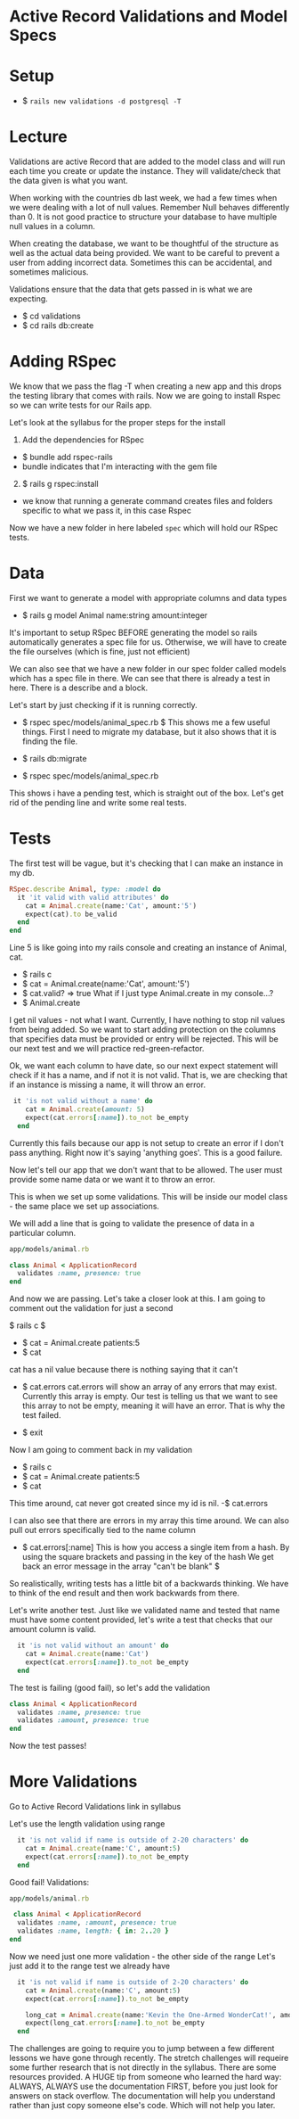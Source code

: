 # Active Record Validations and Model Specs

# Setup
- $ `rails new validations -d postgresql -T`

# Lecture
Validations are active Record that are added to the model class and will run each time you create or update the instance.  They will validate/check that the data given is what you want.

When working with the countries db last week, we had a few times when we were dealing with a lot of null values. Remember Null behaves differently than 0. It is not good practice to structure your database to have multiple null values in a column.

When creating the database, we want to be thoughtful of the structure as well as the actual data being provided. We want to be careful to prevent a user from adding incorrect data.  Sometimes this can be accidental, and sometimes malicious.

Validations ensure that the data that gets passed in is what we are expecting.

- $ cd validations
- $ cd rails db:create

# Adding RSpec
We know that we pass the flag -T when creating a new app and this drops the testing library that comes with rails.  Now we are going to install Rspec so we can write tests for our Rails app.

Let's look at the syllabus for the proper steps for the install

1. Add the dependencies for RSpec
 - $ bundle add rspec-rails
 - bundle indicates that I'm interacting with the gem file
2. $ rails g rspec:install
 - we know that running a generate command creates files and folders specific to what we pass it, in this case Rspec

Now we have a new folder in here labeled `spec` which will hold our RSpec tests.

# Data
First we want to generate a model with appropriate columns and data types
- $ rails g model Animal name:string amount:integer

It's important to setup RSpec BEFORE generating the model so rails automatically generates a spec file for us.  Otherwise, we will have to create the file ourselves (which is fine, just not efficient)

We can also see that we have a new folder in our spec folder called models which has a spec file in there. 
We can see that there is already a test in here. There is a describe and a block.

Let's start by just checking if it is running correctly.

- $ rspec spec/models/animal_spec.rb $ This shows me a few useful things. First I need to migrate my database, but it also shows that it is finding the file.

- $ rails db:migrate
- $ rspec spec/models/animal_spec.rb

This shows i have a pending test, which is straight out of the box. Let's get rid of the pending line and write some real tests.

# Tests
The first test will be vague, but it's checking that I can make an instance in my db.

```ruby
RSpec.describe Animal, type: :model do
  it 'it valid with valid attributes' do 
    cat = Animal.create(name:'Cat', amount:'5')
    expect(cat).to be_valid
  end
end
```
Line 5 is like going into my rails console and creating an instance of Animal, cat.

- $ rails c
- $ cat = Animal.create(name:'Cat', amount:'5')
- $ cat.valid? 
  => true
 What if I just type Animal.create in my console...?
- $ Animal.create
 
I get nil values - not what I want. Currently, I have nothing to stop nil values from being added. So we want to start adding protection on the columns that specifies data must be provided or entry will be rejected. This will be our next test and we will practice red-green-refactor.

Ok, we want each column to have date, so our next expect statement will check if it has a name, and if not it is not valid.  That is, we are checking that if an instance is missing a name, it will throw an error. 

```ruby
 it 'is not valid without a name' do
    cat = Animal.create(amount: 5)
    expect(cat.errors[:name]).to_not be_empty
  end
```
Currently this fails because our app is not setup to create an error if I don't pass anything. Right now it's saying 'anything goes'. This is a good failure.

Now let's tell our app that we don't want that to be allowed.  The user must provide some name data or we want it to throw an error.

This is when we set up some validations. This will be inside our model class - the same place we set up associations.

We will add a line that is going to validate the presence of data in a particular column.

```ruby
app/models/animal.rb

class Animal < ApplicationRecord
  validates :name, presence: true
end
```

And now we are passing. Let's take a closer look at this. I am going to comment out the validation for just a second 

$ rails c $
- $ cat = Animal.create patients:5
- $ cat

cat has a nil value because there is nothing saying that it can't 
- $ cat.errors
cat.errors will show an array of any errors that may exist. Currently this array is empty. Our test is telling us that we want to see this array to not be empty, meaning it will have an error. That is why the test failed.

- $ exit

Now I am going to comment back in my validation

- $ rails c 
- $ cat = Animal.create patients:5 
- $ cat


 This time around, cat never got created since my id is nil.
 -$ cat.errors 
 
 I can also see that there are errors in my array this time around. We can also pull out errors specifically tied to the name column 

 - $ cat.errors[:name] 
 This is how you access a single item from a hash. By using the square brackets and passing in the key of the hash We get back an error message in the array "can't be blank" $

So realistically, writing tests has a little bit of a backwards thinking. We have to think of the end result and then work backwards from there.

Let's write another test. Just like we validated name and tested that name must have some content provided, let's write a test that checks that our amount column is valid.

```ruby
  it 'is not valid without an amount' do
    cat = Animal.create(name:'Cat')
    expect(cat.errors[:name]).to_not be_empty
  end
```
The test is failing (good fail), so let's add the validation

```ruby
class Animal < ApplicationRecord
  validates :name, presence: true
  validates :amount, presence: true
end
```
Now the test passes!

# More Validations
Go to Active Record Validations link in syllabus

Let's use the length validation using range
```ruby
  it 'is not valid if name is outside of 2-20 characters' do
    cat = Animal.create(name:'C', amount:5)
    expect(cat.errors[:name]).to_not be_empty
  end
```
Good fail!
Validations:
```ruby
app/models/animal.rb

 class Animal < ApplicationRecord
  validates :name, :amount, presence: true
  validates :name, length: { in: 2..20 }
end
```

Now we need just one more validation - the other side of the range
Let's just add it to the range test we already have
```ruby
  it 'is not valid if name is outside of 2-20 characters' do
    cat = Animal.create(name:'C', amount:5)
    expect(cat.errors[:name]).to_not be_empty

    long_cat = Animal.create(name:'Kevin the One-Armed WonderCat!', amount:1)
    expect(long_cat.errors[:name].to_not be_empty
  end
```

The challenges are going to require you to jump between a few different lessons we have gone through recently.  The stretch challenges will requeire some further research that is not directly in the syllabus. There are some resources provided. A HUGE tip from someone who learned the hard way:  ALWAYS, ALWAYS use the documentation FIRST, before you just look for answers on stack overflow. The documentation will help you understand rather than just copy someone else's code.  Which will not help you later.




